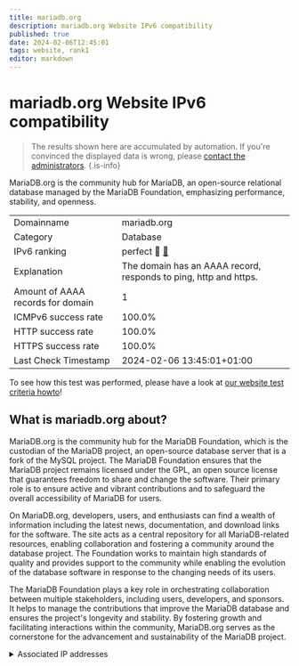 ```yaml
---
title: mariadb.org
description: mariadb.org Website IPv6 compatibility
published: true
date: 2024-02-06T12:45:01
tags: website, rank1
editor: markdown
---
```


# mariadb.org Website IPv6 compatibility

> The results shown here are accumulated by automation. If you're convinced the displayed data is wrong, please [contact the administrators](/howto/chat). 
{.is-info}

MariaDB.org is the community hub for MariaDB, an open-source relational database managed by the MariaDB Foundation, emphasizing performance, stability, and openness.


|   |   |
| - | - |
| Domainname | mariadb.org
| Category | Database |
| IPv6 ranking | perfect :1st_place_medal: [🔗](/howto/ranking) |
| Explanation | The domain has an AAAA record, responds to ping, http and https. |
| Amount of AAAA records for domain | 1 |
| ICMPv6 success rate | 100.0%|
| HTTP success rate | 100.0% |
| HTTPS success rate | 100.0% |
| Last Check Timestamp | 2024-02-06 13:45:01+01:00 |

To see how this test was performed, please have a look at [our website test criteria howto](/howto/testcriteria/website)!


## What is mariadb.org about?
MariaDB.org is the community hub for the MariaDB Foundation, which is the custodian of the MariaDB project, an open-source database server that is a fork of the MySQL project. The MariaDB Foundation ensures that the MariaDB project remains licensed under the GPL, an open source license that guarantees freedom to share and change the software. Their primary role is to ensure active and vibrant contributions and to safeguard the overall accessibility of MariaDB for users.

On MariaDB.org, developers, users, and enthusiasts can find a wealth of information including the latest news, documentation, and download links for the software. The site acts as a central repository for all MariaDB-related resources, enabling collaboration and fostering a community around the database project. The Foundation works to maintain high standards of quality and provides support to the community while enabling the evolution of the database software in response to the changing needs of its users.

The MariaDB Foundation plays a key role in orchestrating collaboration between multiple stakeholders, including users, developers, and sponsors. It helps to manage the contributions that improve the MariaDB database and ensures the project's longevity and stability. By fostering growth and facilitating interactions within the community, MariaDB.org serves as the cornerstone for the advancement and sustainability of the MariaDB project.



<details>
<summary>Associated IP addresses</summary>

2a01:4f8:c013:189f::1

</details>
